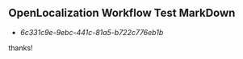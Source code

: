 ## OpenLocalization Workflow Test MarkDown
* *6c331c9e-9ebc-441c-81a5-b722c776eb1b*
 
thanks!

<!--HONumber=Oct16_HO4-->


